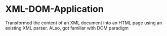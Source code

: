 # XML-DOM-Application

Transformed the content of an XML document into an HTML page using an existing XML parser. ALso, got familiar with DOM paradigm
